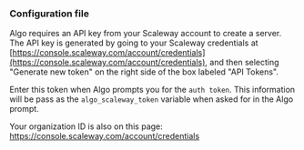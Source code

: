 ### Configuration file

Algo requires an API key from your Scaleway account to create a server.
The API key is generated by going to your Scaleway credentials at [https://console.scaleway.com/account/credentials](https://console.scaleway.com/account/credentials), and then selecting "Generate new token" on the right side of the box labeled "API Tokens".

Enter this token when Algo prompts you for the `auth token`.
This information will be pass as the `algo_scaleway_token` variable when asked for in the Algo prompt.

Your organization ID is also on this page: https://console.scaleway.com/account/credentials
